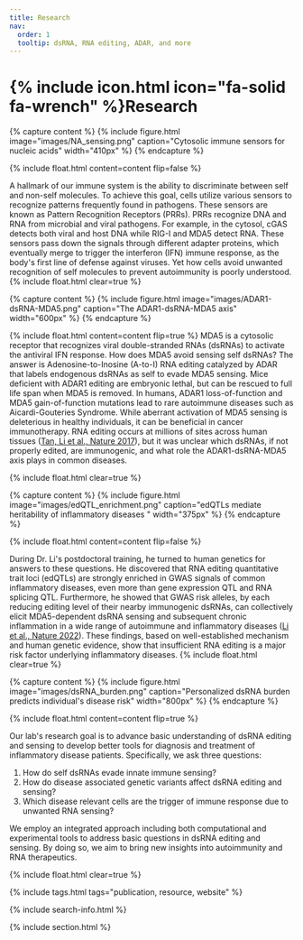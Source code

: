 ```yaml
---
title: Research
nav:
  order: 1
  tooltip: dsRNA, RNA editing, ADAR, and more
---
```


# {% include icon.html icon="fa-solid fa-wrench" %}Research

{% capture content %}
{%
  include figure.html
  image="images/NA_sensing.png"
  caption="Cytosolic immune sensors for nucleic acids"
  width="410px"
%}
{% endcapture %}

{%
  include float.html
  content=content
  flip=false
%}

A hallmark of our immune system is the ability to discriminate between self and non-self molecules. To achieve this goal, cells utilize various sensors to recognize patterns frequently found in pathogens. These sensors are known as Pattern Recognition Receptors (PRRs). PRRs recognize DNA and RNA from microbial and viral pathogens. For example, in the cytosol, cGAS detects both viral and host DNA while RIG-I and MDA5 detect RNA. These sensors pass down the signals through different adapter proteins, which eventually merge to trigger the interferon (IFN) immune response, as the body's first line of defense against viruses. Yet how cells avoid unwanted recognition of self molecules to prevent autoimmunity is poorly understood.
{% include float.html clear=true %}

{% capture content %}
{%
  include figure.html
  image="images/ADAR1-dsRNA-MDA5.png"
  caption="The ADAR1-dsRNA-MDA5 axis"
  width="600px"
%}
{% endcapture %}

{%
  include float.html
  content=content
  flip=true
%}
MDA5 is a cytosolic receptor that recognizes viral double-stranded RNAs (dsRNAs) to activate the antiviral IFN response. How does MDA5 avoid sensing self dsRNAs? The answer is Adenosine-to-Inosine (A-to-I) RNA editing catalyzed by ADAR that labels endogenous dsRNAs as self to evade MDA5 sensing. Mice deficient with ADAR1 editing are embryonic lethal, but can be rescued to full life span when MDA5 is removed. In humans, ADAR1 loss-of-function and MDA5 gain-of-function mutations lead to rare autoimmune diseases such as Aicardi-Gouteries Syndrome. While aberrant activation of MDA5 sensing is deleterious in healthy individuals, it can be beneficial in cancer immunotherapy. RNA editing occurs at millions of sites across human tissues ([Tan, Li et al., Nature 2017](https://www.nature.com/articles/nature24041)), but it was unclear which dsRNAs, if not properly edited, are immunogenic, and what role the ADAR1-dsRNA-MDA5 axis plays in common diseases.

{% include float.html clear=true %}

{% capture content %}
{%
  include figure.html
  image="images/edQTL_enrichment.png"
  caption="edQTLs mediate heritability of inflammatory diseases "
  width="375px"
%}
{% endcapture %}

{%
  include float.html
  content=content
  flip=false
%}

During Dr. Li's postdoctoral training, he turned to human genetics for answers to these questions. He discovered that RNA editing quantitative trait loci (edQTLs) are strongly enriched in GWAS signals of common inflammatory diseases, even more than gene expression QTL and RNA splicing QTL. Furthermore, he showed that GWAS risk alleles, by each reducing editing level of their nearby immunogenic dsRNAs, can collectively elicit MDA5-dependent dsRNA sensing and subsequent chronic inflammation in a wide range of autoimmune and inflammatory diseases ([Li et al., Nature 2022](https://www.nature.com/articles/s41586-022-05052-x)). These findings, based on well-established mechanism and human genetic evidence, show that insufficient RNA editing is a major risk factor underlying inflammatory diseases.
{% include float.html clear=true %}

{% capture content %}
{%
  include figure.html
  image="images/dsRNA_burden.png"
  caption="Personalized dsRNA burden predicts individual's disease risk"
  width="800px"
%}
{% endcapture %}

{%
  include float.html
  content=content
  flip=true
%}

Our lab's research goal is to advance basic understanding of dsRNA editing and sensing to develop better tools for diagnosis and treatment of inflammatory disease patients. Specifically, we ask three questions:

  1. How do self dsRNAs evade innate immune sensing?
  2. How do disease associated genetic variants affect dsRNA editing and sensing?
  3. Which disease relevant cells are the trigger of immune response due to unwanted RNA sensing?

We employ an integrated approach including both computational and experimental tools to address basic questions in dsRNA editing and sensing. By doing so, we aim to bring new insights into autoimmunity and RNA therapeutics.

{% include float.html clear=true %}

{% include tags.html tags="publication, resource, website" %}

{% include search-info.html %}

{% include section.html %}

<!-- ## Projects

{% include list.html component="card" data="projects" filters="group: featured" %}

{% include section.html %}

